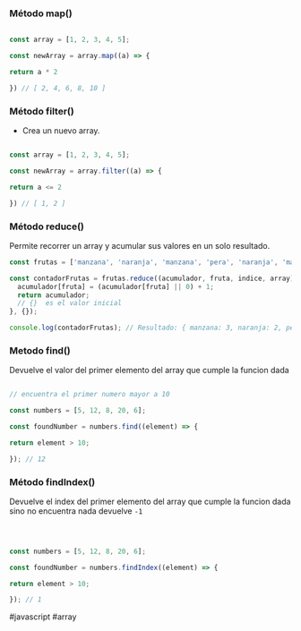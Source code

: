 ### Método map()  

```js

const array = [1, 2, 3, 4, 5];

const newArray = array.map((a) => {

return a * 2

}) // [ 2, 4, 6, 8, 10 ]

```
### Método filter()
- Crea un nuevo array.

```js

const array = [1, 2, 3, 4, 5];

const newArray = array.filter((a) => {

return a <= 2

}) // [ 1, 2 ]

```
### Método reduce()
Permite recorrer un array y acumular sus valores en un solo resultado.

```js
const frutas = ['manzana', 'naranja', 'manzana', 'pera', 'naranja', 'manzana'];

const contadorFrutas = frutas.reduce((acumulador, fruta, indice, array) => {
  acumulador[fruta] = (acumulador[fruta] || 0) + 1;
  return acumulador;
  // {}  es el valor inicial
}, {});

console.log(contadorFrutas); // Resultado: { manzana: 3, naranja: 2, pera: 1 }

```
  
### Metodo find()
Devuelve el valor del primer elemento del array que cumple la funcion dada
```js

// encuentra el primer numero mayor a 10

const numbers = [5, 12, 8, 20, 6];

const foundNumber = numbers.find((element) => {

return element > 10;

}); // 12

```
### Método findIndex()
Devuelve el index del primer elemento del array que cumple la funcion dada sino no encuentra nada devuelve `-1`

```jsx

  

const numbers = [5, 12, 8, 20, 6];

const foundNumber = numbers.findIndex((element) => {

return element > 10;

}); // 1

```


#javascript 
#array